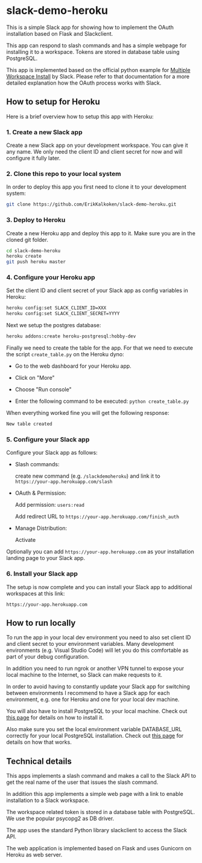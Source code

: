 # slack-demo-heroku

This is a simple Slack app for showing how to implement the OAuth installation based on Flask and Slackclient.

This app can respond to slash commands and has a simple webpage for installing it to a workspace. Tokens are stored in database table using PostgreSQL.

This app is implemented based on the official python example for [Multiple Workspace Install](https://slack.dev/python-slackclient/auth.html) by Slack. Please refer to that documentation for a more detailed explanation how the OAuth process works with Slack.

## How to setup for Heroku

Here is a brief overview how to setup this app with Heroku:

### 1. Create a new Slack app

Create a new Slack app on your development workspace. You can give it any name. We only need the client ID and client secret for now and will configure it fully later.

### 2. Clone this repo to your local system

In order to deploy this app you first need to clone it to your development system:

```bash
git clone https://github.com/ErikKalkoken/slack-demo-heroku.git
```

### 3. Deploy to Heroku

Create a new Heroku app and deploy this app to it. Make sure you are in the cloned git folder.

```bash
cd slack-demo-heroku
heroku create
git push heroku master

```

### 4. Configure your Heroku app

Set the client ID and client secret of your Slack app as config variables in Heroku:

```bash
heroku config:set SLACK_CLIENT_ID=XXX
heroku config:set SLACK_CLIENT_SECRET=YYYY
```

Next we setup the postgres database:

```bash
heroku addons:create heroku-postgresql:hobby-dev
```

Finally we need to create the table for the app. For that we need to execute the script `create_table.py` on the Heroku dyno:

- Go to the web dashboard for your Heroku app.

- Click on "More"

- Choose "Run console"

- Enter the following command to be executed: `python create_table.py`

When everything worked fine you will get the following response:

```bash
New table created
```

### 5. Configure your Slack app

Configure your Slack app as follows:

- Slash commands:

   create new command (e.g. `/slackdemoheroku`) and link it to `https://your-app.herokuapp.com/slash`

- OAuth & Permission:

   Add permission: `users:read`

   Add redirect URL to `https://your-app.herokuapp.com/finish_auth`

- Manage Distribution:

   Activate

Optionally you can add `https://your-app.herokuapp.com` as your installation landing page to your Slack app.

### 6. Install your Slack app

The setup is now complete and you can install your Slack app to additional workspaces at this link:

```http
https://your-app.herokuapp.com
```

## How to run locally

To run the app in your local dev environment you need to also set client ID and client secret to your environment variables. Many development environments (e.g. Visual Studio Code) will let you do this comfortable as part of your debug configuration.

In addition you need to run ngrok or another VPN tunnel to expose your local machine to the Internet, so Slack can make requests to it.

In order to avoid having to constantly update your Slack app for switching between environments I recommend to have a Slack app for each environment, e.g. one for Heroku and one for your local dev machine.

You will also have to install PostgreSQL to your local machine. Check out [this page](https://devcenter.heroku.com/articles/heroku-postgresql#local-setup) for details on how to install it.

Also make sure you set the local environment variable DATABASE_URL correctly for your local PostgreSQL installation. Check out [this page](https://stackoverflow.com/questions/3582552/postgresql-connection-url) for details on how that works.

## Technical details

This apps implements a slash command and makes a call to the Slack API to get the real name of the user that issues the slash command.

In addition this app implements a simple web page with a link to enable installation to a Slack workspace.

The workspace related token is stored in a database table with PostgreSQL. We use the popular psycopg2 as DB driver.

The app uses the standard Python library slackclient to access the Slack API.

The web application is implemented based on Flask and uses Gunicorn on Heroku as web server.

